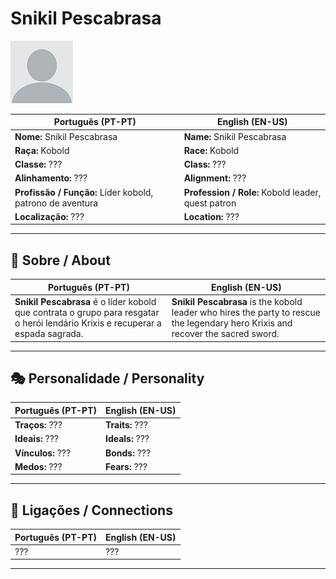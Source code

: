 # Snikil Pescabrasa

![Snikil Pescabrasa](docs/assets/npc/npc_blank.png)

| **Português (PT-PT)** | **English (EN-US)** |
| --------------------- | ------------------- |
| **Nome:** Snikil Pescabrasa | **Name:** Snikil Pescabrasa |
| **Raça:** Kobold | **Race:** Kobold |
| **Classe:** ??? | **Class:** ??? |
| **Alinhamento:** ??? | **Alignment:** ??? |
| **Profissão / Função:** Líder kobold, patrono de aventura | **Profession / Role:** Kobold leader, quest patron |
| **Localização:** ??? | **Location:** ??? |

---

## 📖 Sobre / About

| **Português (PT-PT)** | **English (EN-US)** |
| --------------------- | ------------------- |
| **Snikil Pescabrasa** é o líder kobold que contrata o grupo para resgatar o herói lendário Krixis e recuperar a espada sagrada. | **Snikil Pescabrasa** is the kobold leader who hires the party to rescue the legendary hero Krixis and recover the sacred sword. |

---

## 🎭 Personalidade / Personality

| **Português (PT-PT)** | **English (EN-US)** |
| --------------------- | ------------------- |
| **Traços:** ??? | **Traits:** ??? |
| **Ideais:** ??? | **Ideals:** ??? |
| **Vínculos:** ??? | **Bonds:** ??? |
| **Medos:** ??? | **Fears:** ??? |

---

## 🔗 Ligações / Connections

| **Português (PT-PT)** | **English (EN-US)** |
| --------------------- | ------------------- |
| ??? | ??? |

---
